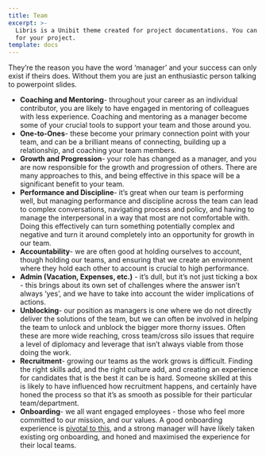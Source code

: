 ```yaml
---
title: Team
excerpt: >-
  Libris is a Unibit theme created for project documentations. You can use it
  for your project.
template: docs
---
```


They’re the reason you have the word ‘manager’ and your success can only exist if theirs does.  Without them you are just an enthusiastic person talking to powerpoint slides.

* **Coaching and Mentoring**- throughout your career as an individual contributor, you are likely to have engaged in mentoring of colleagues with less experience.  Coaching and mentoring as a manager become some of your crucial tools to support your team and those around you.
* **One-to-Ones**- these become your primary connection point with your team, and can be a brilliant means of connecting, building up a relationship, and coaching your team members. 
* **Growth and Progression**- your role has changed as a manager, and you are now responsible for the growth and progression of others.  There are many approaches to this, and being effective in this space will be a significant benefit to your team.
* **Performance and Discipline**- it’s great when our team is performing well, but managing performance and discipline across the team can lead to complex conversations, navigating process and policy, and having to manage the interpersonal in a way that most are not comfortable with.  Doing this effectively can turn something potentially complex and negative and turn it around completely into an opportunity for growth in our team.
* **Accountability**- we are often good at holding ourselves to account, though holding our teams, and ensuring that we create an environment where they hold each other to account is crucial to high performance. 
* **Admin (Vacation, Expenses, etc.)** - it’s dull, but it’s not just ticking a box - this brings about its own set of challenges where the answer isn’t always ‘yes’, and we have to take into account the wider implications of actions.
* **Unblocking**- our position as managers is one where we do not directly deliver the solutions of the team, but we can often be involved in helping the team to unlock and unblock the bigger more thorny issues.  Often these are more wide reaching, cross team/cross silo issues that require a level of diplomacy and leverage that isn’t always viable from those doing the work.
* **Recruitment**- growing our teams as the work grows is difficult.  Finding the right skills add, and the right culture add, and creating an experience for candidates that is the best it can be is hard.  Someone skilled at this is likely to have influenced how recruitment happens, and certainly have honed the process so that it’s as smooth as possible for their particular team/department.
* **Onboarding**- we all want engaged employees - those who feel more committed to our mission, and our values.  A good onboarding experience is [pivotal to this](https://www.predictiveindex.com/blog/the-close-ties-between-onboarding-and-employee-engagement/), and a strong manager will have likely taken existing org onboarding, and honed and maximised the experience for their local teams.

